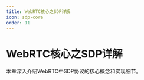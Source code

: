 ```yaml
---
title: WebRTC核心之SDP详解
icon: sdp-core
order: 11
---
```


# WebRTC核心之SDP详解

本章深入介绍WebRTC中SDP协议的核心概念和实现细节。
